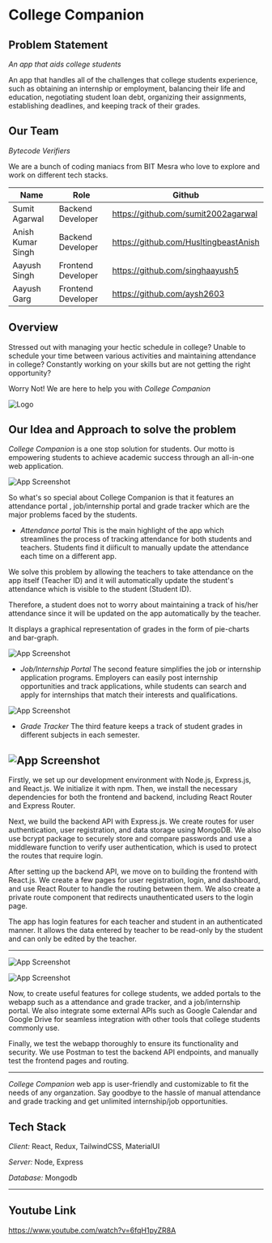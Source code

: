 # College Companion

## Problem Statement

*An app that aids college students*

An app that handles all of the challenges that college students experience, such as obtaining an internship or employment, balancing their life and education, negotiating student loan debt, organizing their assignments, establishing deadlines, and keeping track of their grades.

## Our Team
*Bytecode Verifiers*

We are a bunch of coding maniacs from BIT Mesra who love to explore and work on different tech stacks.

Name | Role | Github |
--- | --- | --- |
Sumit Agarwal | Backend Developer | https://github.com/sumit2002agarwal |
Anish Kumar Singh | Backend Developer | https://github.com/HusltingbeastAnish |
Aayush Singh | Frontend Developer | https://github.com/singhaayush5 |
Aayush Garg | Frontend Developer | https://github.com/aysh2603 |


## Overview

Stressed out with managing your hectic schedule in college?
Unable to schedule your time between various activities and maintaining attendance in college?
Constantly working on your skills but are not getting the right opportunity?

Worry Not!
We are here to help you with *College Companion*

![Logo](https://imgtr.ee/images/2023/04/16/yh9dQ.png)

## Our Idea and Approach to solve the problem

*College Companion* is a one stop solution for students. Our motto is empowering students to achieve academic success through an all-in-one web application.

![App Screenshot](https://imgtr.ee/images/2023/04/16/y4mOb.png)

So what's so special about College Companion is that it features an attendance portal , job/internship portal and grade tracker which are the major problems faced by the students.

* *Attendance portal*
This is the main highlight of the app which streamlines the process of tracking attendance for both students and teachers. Students find it diificult to manually update the attendance each time on a different app.

We solve this problem by allowing the teachers to take attendance on the app itself (Teacher ID) and it will automatically update the student's attendance which is visible to the student (Student ID).

Therefore, a student does not to worry about maintaining a track of his/her attendance since it will be updated on the app automatically by the teacher.

It displays a graphical representation of grades in the form of pie-charts and bar-graph.

![App Screenshot](https://imgtr.ee/images/2023/04/16/y4pLU.png)

* *Job/Internship Portal*
The second feature simplifies the job or internship application programs. Employers can easily post internship opportunities and track applications, while students can search and apply for internships that match their interests and qualifications.

![App Screenshot](https://imgtr.ee/images/2023/04/16/y4TYR.png)

* *Grade Tracker*
The third feature keeps a track of student grades in different subjects in each semester. 

![App Screenshot](https://imgtr.ee/images/2023/04/16/y4DFB.png)
----------------------------------------------------------
Firstly, we set up our development environment with Node.js, Express.js, and React.js. We initialize it with npm. Then, we install the necessary dependencies for both the frontend and backend, including React Router and Express Router.

Next, we build the backend API with Express.js. We create routes for user authentication, user registration, and data storage using MongoDB. We also use bcrypt package to securely store and compare passwords and use a middleware function to verify user authentication, which is used to protect the routes that require login.

After setting up the backend API, we move on to building the frontend with React.js. We create a few pages for user registration, login, and dashboard, and use React Router to handle the routing between them. We also create a private route component that redirects unauthenticated users to the login page.

The app has login features for each teacher and student in an authenticated manner. It allows the data entered by teacher to be read-only by the student and can only be edited by the teacher.

-----------------------------------------------
![App Screenshot](https://imgtr.ee/images/2023/04/16/y4QkQ.png)

![App Screenshot](https://imgtr.ee/images/2023/04/16/y4YsI.png)

Now, to create useful features for college students, we added portals to the webapp such as a attendance and grade tracker, and a job/internship portal. We also integrate some external APIs such as Google Calendar and Google Drive for seamless integration with other tools that college students commonly use.

Finally, we test the webapp thoroughly to ensure its functionality and security. We use Postman to test the backend API endpoints, and manually test the frontend pages and routing. 

-------------------------------

*College Companion* web app is user-friendly and customizable to fit the needs of any organzation. Say goodbye to the hassle of manual attendance and grade tracking and get unlimited internship/job opportunities.

## Tech Stack

*Client:* React, Redux, TailwindCSS, MaterialUI

*Server:* Node, Express

*Database:* Mongodb

----------------------------------

## Youtube Link

https://www.youtube.com/watch?v=6fqH1pyZR8A

